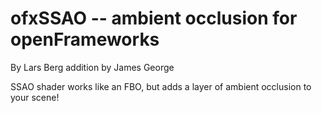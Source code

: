 # ofxSSAO -- ambient occlusion for openFrameworks

By Lars Berg
addition by James George

SSAO shader works like an FBO, but adds a layer of ambient occlusion to your scene!



